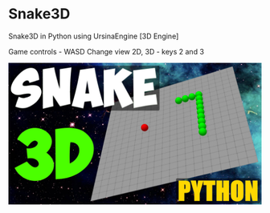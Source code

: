 # Snake3D
Snake3D in Python using UrsinaEngine [3D Engine]

Game controls - WASD
Change view 2D, 3D - keys 2 and 3

![snake3d](screenshot/0.jpg "snake3d")
